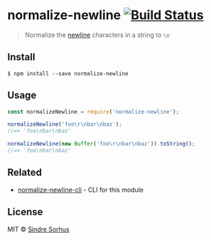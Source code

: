 # normalize-newline [![Build Status](https://travis-ci.org/sindresorhus/normalize-newline.svg?branch=master)](https://travis-ci.org/sindresorhus/normalize-newline)

> Normalize the [newline](http://en.wikipedia.org/wiki/Newline) characters in a string to `\n`


## Install

```
$ npm install --save normalize-newline
```


## Usage

```js
const normalizeNewline = require('normalize-newline');

normalizeNewline('foo\r\nbar\nbaz');
//=> 'foo\nbar\nbaz'

normalizeNewline(new Buffer('foo\r\nbar\nbaz')).toString();
//=> 'foo\nbar\nbaz'
```


## Related

- [normalize-newline-cli](https://github.com/sindresorhus/normalize-newline-cli) - CLI for this module


## License

MIT © [Sindre Sorhus](http://sindresorhus.com)
